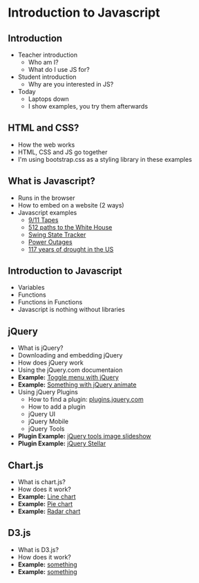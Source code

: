# Introduction to Javascript

## Introduction

* Teacher introduction
   * Who am I?
   * What do I use JS for?
* Student introduction
   * Why are you interested in JS?
* Today
   * Laptops down
   * I show examples, you try them afterwards


## HTML and CSS?

* How the web works
* HTML, CSS and JS go together
* I'm using bootstrap.css as a styling library in these examples


## What is Javascript?

* Runs in the browser
* How to embed on a website (2 ways)
* Javascript examples
   * [9/11 Tapes](http://www.nytimes.com/interactive/2011/09/08/nyregion/911-tapes.html)
   * [512 paths to the White House](http://www.nytimes.com/interactive/2012/11/02/us/politics/paths-to-the-white-house.html)
   * [Swing State Tracker](http://elections.nytimes.com/2012/swing-state-tracker)
   * [Power Outages](http://www.nytimes.com/interactive/2012/10/31/nyregion/where-the-power-is-out-and-returning.html)
   * [117 years of drought in the US](http://www.nytimes.com/interactive/2012/07/20/us/drought-footprint.html?gwh=10A7F534F97385C65250892EDFE18137)


## Introduction to Javascript

* Variables
* Functions
* Functions in Functions
* Javascript is nothing without libraries


## jQuery

* What is jQuery?
* Downloading and embedding jQuery
* How does jQuery work
* Using the jQuery.com documentaion
* **Example:** [Toggle menu with jQuery](https://github.com/runemadsen/introduction-to-javascript/blob/master/jquery_toggle.html)
* **Example:** [Something with jQuery animate](https://github.com/runemadsen/introduction-to-javascript/blob/master/jquery_animate.html)
* Using jQuery Plugins
   * How to find a plugin: [plugins.jquery.com](http://plugins.jquery.com/)
   * How to add a plugin
   * jQuery UI
   * jQuery Mobile
   * jQuery Tools
* **Plugin Example:** [jQuery tools image slideshow](#)
* **Plugin Example:** [jQuery Stellar](#)


## Chart.js

* What is chart.js?
* How does it work?
* **Example:** [Line chart](#)
* **Example:** [Pie chart](#)
* **Example:** [Radar chart](#)


## D3.js

* What is D3.js?
* How does it work?
* **Example:** [something](#)
* **Example:** [something](#)
